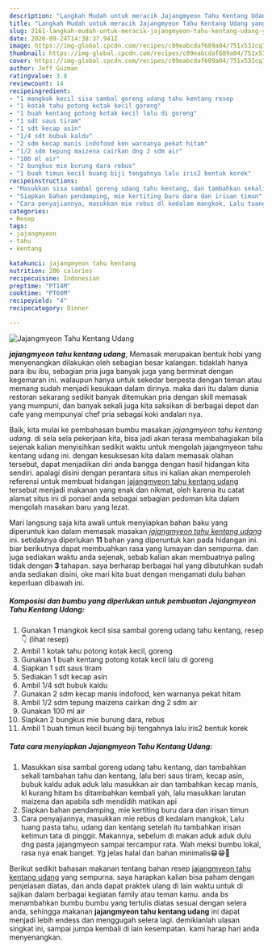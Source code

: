 ```yaml
---
description: "Langkah Mudah untuk meracik Jajangmyeon Tahu Kentang Udang yang Menggugah Selera"
title: "Langkah Mudah untuk meracik Jajangmyeon Tahu Kentang Udang yang Menggugah Selera"
slug: 2161-langkah-mudah-untuk-meracik-jajangmyeon-tahu-kentang-udang-yang-menggugah-selera
date: 2020-09-24T14:38:37.941Z
image: https://img-global.cpcdn.com/recipes/c09eabcdaf689a04/751x532cq70/jajangmyeon-tahu-kentang-udang-foto-resep-utama.jpg
thumbnail: https://img-global.cpcdn.com/recipes/c09eabcdaf689a04/751x532cq70/jajangmyeon-tahu-kentang-udang-foto-resep-utama.jpg
cover: https://img-global.cpcdn.com/recipes/c09eabcdaf689a04/751x532cq70/jajangmyeon-tahu-kentang-udang-foto-resep-utama.jpg
author: Jeff Guzman
ratingvalue: 3.8
reviewcount: 14
recipeingredient:
- "1 mangkok kecil sisa sambal goreng udang tahu kentang resep            lihat resep"
- "1 kotak tahu potong kotak kecil goreng"
- "1 buah kentang potong kotak kecil lalu di goreng"
- "1 sdt saus tiram"
- "1 sdt kecap asin"
- "1/4 sdt bubuk kaldu"
- "2 sdm kecap manis indofood ken warnanya pekat hitam"
- "1/2 sdm tepung maizena cairkan dng 2 sdm air"
- "100 ml air"
- "2 bungkus mie burung dara rebus"
- "1 buah timun kecil buang biji tengahnya lalu iris2 bentuk korek"
recipeinstructions:
- "Masukkan sisa sambal goreng udang tahu kentang, dan tambahkan sekali tambahan tahu dan kentang, lalu beri saus tiram, kecap asin, bubuk kaldu aduk aduk lalu masukkan air dan tambahkan kecap manis, kl kurang hitam bs ditambahkan kembali yah, lalu masukkan larutan maizena dan apabila sdh mendidih matikan api"
- "Siapkan bahan pendamping, mie kertiting buru dara dan irisan timun"
- "Cara penyajiannya, masukkan mie rebus dl kedalam mangkok, Lalu tuang pasta tahu, udang dan kentang setelah itu tambahkan irisan ketimun tata di pinggir. Makannya, sebelum di makan aduk aduk dulu dng pasta jajangmyeon sampai tercampur rata. Wah meksi bumbu lokal, rasa nya enak banget. Yg jelas halal dan bahan minimalis😁😁💞"
categories:
- Resep
tags:
- jajangmyeon
- tahu
- kentang

katakunci: jajangmyeon tahu kentang 
nutrition: 206 calories
recipecuisine: Indonesian
preptime: "PT14M"
cooktime: "PT60M"
recipeyield: "4"
recipecategory: Dinner

---
```



![Jajangmyeon Tahu Kentang Udang](https://img-global.cpcdn.com/recipes/c09eabcdaf689a04/751x532cq70/jajangmyeon-tahu-kentang-udang-foto-resep-utama.jpg)

<b><i>jajangmyeon tahu kentang udang</i></b>, Memasak merupakan bentuk hobi yang menyenangkan dilakukan oleh sebagian besar kalangan. tidaklah hanya para ibu ibu, sebagian pria juga banyak juga yang berminat dengan kegemaran ini. walaupun hanya untuk sekedar berpesta dengan teman atau memang sudah menjadi kesukaan dalam dirinya. maka dari itu dalam dunia restoran sekarang sedikit banyak ditemukan pria dengan skill memasak yang mumpuni, dan banyak sekali juga kita saksikan di berbagai depot dan cafe yang mempunyai chef pria sebagai koki andalan nya.

Baik, kita mulai ke pembahasan bumbu masakan <i>jajangmyeon tahu kentang udang</i>. di sela sela pekerjaan kita, bisa jadi akan terasa membahagiakan bila sejenak kalian menyisihkan sedikit waktu untuk mengolah jajangmyeon tahu kentang udang ini. dengan kesuksesan kita dalam memasak olahan tersebut, dapat menjadikan diri anda bangga dengan hasil hidangan kita sendiri. apalagi disini dengan perantara situs ini kalian akan memperoleh referensi untuk membuat hidangan <u>jajangmyeon tahu kentang udang</u> tersebut menjadi makanan yang enak dan nikmat, oleh karena itu catat alamat situs ini di ponsel anda sebagai sebagian pedoman kita dalam mengolah masakan baru yang lezat.




Mari langsung saja kita awali untuk menyiapkan bahan baku yang diperuntuk kan dalam memasak masakan <u><i>jajangmyeon tahu kentang udang</i></u> ini. setidaknya diperlukan <b>11</b> bahan yang diperuntuk kan pada hidangan ini. biar berikutnya dapat membuahkan rasa yang lumayan dan sempurna. dan juga sediakan waktu anda sejenak, sebab kalian akan membuatnya paling tidak dengan <b>3</b> tahapan. saya berharap berbagai hal yang dibutuhkan sudah anda sediakan disini, oke mari kita buat dengan mengamati dulu bahan keperluan dibawah ini.

<!--inarticleads1-->

##### Komposisi dan bumbu yang diperlukan untuk pembuatan Jajangmyeon Tahu Kentang Udang:

1. Gunakan 1 mangkok kecil sisa sambal goreng udang tahu kentang, resep 👇           (lihat resep)
1. Ambil 1 kotak tahu potong kotak kecil, goreng
1. Gunakan 1 buah kentang potong kotak kecil lalu di goreng
1. Siapkan 1 sdt saus tiram
1. Sediakan 1 sdt kecap asin
1. Ambil 1/4 sdt bubuk kaldu
1. Gunakan 2 sdm kecap manis indofood, ken warnanya pekat hitam
1. Ambil 1/2 sdm tepung maizena cairkan dng 2 sdm air
1. Gunakan 100 ml air
1. Siapkan 2 bungkus mie burung dara, rebus
1. Ambil 1 buah timun kecil buang biji tengahnya lalu iris2 bentuk korek




<!--inarticleads2-->

##### Tata cara menyiapkan Jajangmyeon Tahu Kentang Udang:

1. Masukkan sisa sambal goreng udang tahu kentang, dan tambahkan sekali tambahan tahu dan kentang, lalu beri saus tiram, kecap asin, bubuk kaldu aduk aduk lalu masukkan air dan tambahkan kecap manis, kl kurang hitam bs ditambahkan kembali yah, lalu masukkan larutan maizena dan apabila sdh mendidih matikan api
1. Siapkan bahan pendamping, mie kertiting buru dara dan irisan timun
1. Cara penyajiannya, masukkan mie rebus dl kedalam mangkok, Lalu tuang pasta tahu, udang dan kentang setelah itu tambahkan irisan ketimun tata di pinggir. Makannya, sebelum di makan aduk aduk dulu dng pasta jajangmyeon sampai tercampur rata. Wah meksi bumbu lokal, rasa nya enak banget. Yg jelas halal dan bahan minimalis😁😁💞




Berikut sedikit bahasan makanan tentang bahan resep <u>jajangmyeon tahu kentang udang</u> yang sempurna. saya harapkan kalian bisa paham dengan penjelasan diatas, dan anda dapat praktek ulang di lain waktu untuk di sajikan dalam berbagai kegiatan family atau teman kamu. anda bs menambahkan bumbu bumbu yang tertulis diatas sesuai dengan selera anda, sehingga makanan <b>jajangmyeon tahu kentang udang</b> ini dapat menjadi lebih endess dan menggugah selera lagi. demikianlah ulasan singkat ini, sampai jumpa kembali di lain kesempatan. kami harap hari anda menyenangkan.
